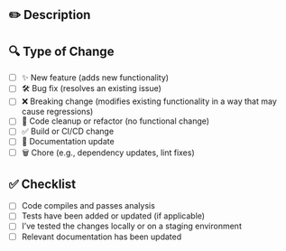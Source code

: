 <!--
🎉 Great work so far! Please take a moment to complete this PR template.

Use a descriptive title in this format:
<type>/<summary>
Examples:
  - feature/add user onboarding flow
  - chore/update app icons

📌 IMPORTANT: Please open this PR as a Draft unless it's fully ready for review.
-->

## ✏️ Description

<!-- Clearly describe the goal of this PR and what it changes. If applicable, include relevant context or screenshots. -->

## 🔍 Type of Change

<!-- Mark all that apply by placing an `x` inside the brackets. -->

- [ ] ✨ New feature (adds new functionality)
- [ ] 🛠️ Bug fix (resolves an existing issue)
- [ ] ❌ Breaking change (modifies existing functionality in a way that may cause regressions)
- [ ] 🧹 Code cleanup or refactor (no functional change)
- [ ] ✅ Build or CI/CD change
- [ ] 📝 Documentation update
- [ ] 🗑️ Chore (e.g., dependency updates, lint fixes)

## ✅ Checklist

<!-- Optional: Add this section if you want contributors to self-check before submitting -->

- [ ] Code compiles and passes analysis
- [ ] Tests have been added or updated (if applicable)
- [ ] I’ve tested the changes locally or on a staging environment
- [ ] Relevant documentation has been updated

<!-- Thank you for contributing to Civic24! 🚀 -->
